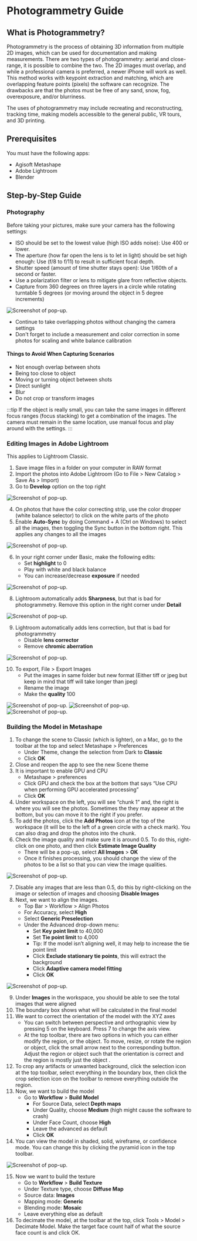 # Photogrammetry Guide

## What is Photogrammetry?

Photogrammetry is the process of obtaining 3D information from multiple 2D images, which can be used for documentation and making measurements. There are two types of photogrammetry: aerial and close-range, it is possible to combine the two. The 2D images must overlap, and while a professional camera is preferred, a newer iPhone will work as well. This method works with keypoint extraction and matching, which are overlapping feature points (pixels) the software can recognize. The drawbacks are that the photos must be free of any sand, snow, fog, overexposure, and/or blurriness.

The uses of photogrammetry may include recreating and reconstructing, tracking time, making models accessible to the general public, VR tours, and 3D printing.

## Prerequisites

You must have the following apps:
- Agisoft Metashape
- Adobe Lightroom 
- Blender


## Step-by-Step Guide

### Photography

Before taking your pictures, make sure your camera has the following settings:
- ISO should be set to the lowest value (high ISO adds noise): Use 400 or lower. 
- The aperture (how far open the lens is to let in light) should be set high enough: Use (f/8 to f/11) to result in sufficient focal depth. 
- Shutter speed (amount of time shutter stays open): Use 1/60th of a second or faster. 
- Use a polarization filter or lens to mitigate glare from reflective objects. 
- Capture from 360 degrees on  three layers in a circle while rotating turntable 5 degrees (or moving around the object in 5 degree increments)

![Screenshot of pop-up.](32.png)

- Continue to take overlapping photos without changing the camera settings
- Don't forget to include a measurement and color correction in some photos for scaling and white balance calibration 

#### Things to Avoid When Capturing Scenarios
- Not enough overlap between shots
- Being too close to object 
- Moving or turning object between shots
- Direct sunlight
- Blur 
- Do not crop or transform images 

:::tip
If the object is really small, you can take the same images in different focus ranges (focus stacking) to get a combination of the images. The camera must remain in the same location, use manual focus and play around with the settings. 
:::

### Editing Images in Adobe Lightroom

This applies to Lightroom Classic.
1. Save image files in a folder on your computer in RAW format
2. Import the photos into Adobe Lightroom (Go to File > New Catalog > Save As > Import)
3. Go to **Develop** option on the top right 

![Screenshot of pop-up.](50.png)

4. On photos that have the color correcting strip, use the color dropper (white balance selector) to click on the white parts of the photo
5. Enable **Auto-Sync** by doing Command + A (Ctrl on Windows) to select all the images, then toggling the Sync button in the bottom right. This applies any changes to all the images 

![Screenshot of pop-up.](51.png)

6. In your right corner under Basic, make the following edits: 
    - Set **highlight** to 0
    - Play with white and black balance
    - You can increase/decrease **exposure** if needed 

![Screenshot of pop-up.](52.png)

8. Lightroom automatically adds **Sharpness**, but that is bad for photogrammetry. Remove this option in the right corner under **Detail**

![Screenshot of pop-up.](53.png)

9. Lightroom automatically adds lens correction, but that is bad for photogrammetry
    - Disable **lens corrector** 
    - Remove **chromic aberration**

![Screenshot of pop-up.](54.png)

10. To export, File > Export Images
    - Put the images in same folder but new format (Either tiff or jpeg but keep in mind that tiff will take longer than jpeg) 
    - Rename the image 
    - Make the **quality** 100

![Screenshot of pop-up.](55.png)
![Screenshot of pop-up.](56.png)
![Screenshot of pop-up.](57.png)

### Building the Model in Metashape

1. To change the scene to Classic (which is lighter), on a Mac, go to the toolbar at the top and select Metashape > Preferences 
    - Under Theme, change the selection from Dark to **Classic**
    - Click **OK**
2. Close and reopen the app to see the new Scene theme
3. It is important to enable GPU and CPU
    - Metashape > preferences
    - Click GPU and check the box at the bottom that says “Use CPU when performing GPU accelerated processing”
    - Click **OK** 
4. Under workspace on the left, you will see “chunk 1” and, the right is where you will see the photos. Sometimes the they may appear at the bottom, but you can move it to the right if you prefer.
5. To add the photos, click the **Add Photos** icon at the top of the workspace (it will be to the left of a green circle with a check mark). You can also drag and drop the photos into the chunk.
6. Check the image quality and make sure it is around 0.5. To do this, right-click on one photo, and then click **Estimate Image Quality**
    - There will be a pop-up, select **All Images** > **OK**
    - Once it finishes processing, you should change the view of the photos to be a list so that you can view the image qualities. 

![Screenshot of pop-up.](34.png)

7. Disable any images that are less than 0.5, do this by right-clicking on the image or selection of images and choosing **Disable Images**
8. Next, we want to align the images.
    - Top Bar > Workflow > Align Photos
    - For Accuracy, select **High**
    - Select **Generic Preselection**
    - Under the Advanced drop-down menu:
        - Set **Key point limit** to 40,000
        - Set **Tie point limit** to 4,000
        - Tip: If the model isn’t aligning well, it may help to increase the tie point limit
        - Click **Exclude stationary tie points**, this will extract the background
        - Click **Adaptive camera model fitting**
        - Click **OK**

![Screenshot of pop-up.](35.png)

9. Under **Images** in the workspace, you should be able to see the total images that were aligned 
10. The boundary box shows what will be calculated in the final model 
11. We want to correct the orientation of the model with the XYZ axes 
    - You can switch between perspective and orthographic view by pressing 5 on the keyboard. Press 7 to change the axis view.
    - At the top toolbar, there are two options in which you can either modify the region, or the object. To move, resize, or rotate the region or object, click the small arrow next to the corresponding button. Adjust the region or object such that the orientation is correct and the region is mostly just the object .
12. To crop any artifacts or unwanted background, click the selection icon at the top toolbar, select everything in the boundary box, then click the crop selection icon on the toolbar to remove everything outside the region.
13. Now, we want to build the model
    - Go to **Workflow** > **Build Model**
        - For Source Data, select **Depth maps**
        - Under Quality, choose **Medium** (high might cause the software to crash)
        - Under Face Count, choose **High**
        - Leave the advanced as default 
        - Click **OK**
14. You can view the model in shaded, solid, wireframe, or confidence mode. You can change this by clicking the pyramid icon in the top toolbar. 

![Screenshot of pop-up.](36.png)

15. Now we want to build the texture 
    - Go to **Workflow** > **Build Texture**
    - Under Texture type, choose **Diffuse Map**
    - Source data: **Images**
    - Mapping mode: **Generic**
    - Blending mode: **Mosaic**
    - Leave everything else as default
16. To decimate the model, at the toolbar at the top, click Tools > Model > Decimate Model. Make the target face count half of what the source face count is and click OK.





